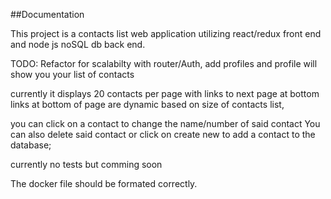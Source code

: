 ##Documentation 

This project is a contacts list web application utilizing react/redux front end and node js noSQL db back end. 

TODO: Refactor for scalabilty with router/Auth, add profiles and profile will show you your list of contacts

currently it displays 20 contacts per page with links to next page at bottom
links at bottom of page are dynamic based on size of contacts list,

you can click on a contact to change the name/number of said contact
You can also delete said contact or click on create new to add a contact to the database;

currently no tests but comming soon

The docker file should be formated correctly. 
